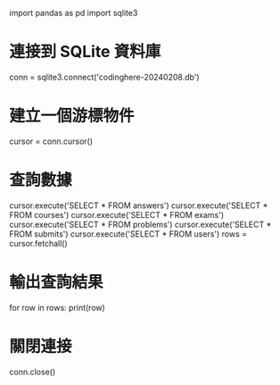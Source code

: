 import pandas as pd
import sqlite3

# 連接到 SQLite 資料庫
conn = sqlite3.connect('codinghere-20240208.db')

# 建立一個游標物件
cursor = conn.cursor()

# 查詢數據
cursor.execute('SELECT * FROM answers')
cursor.execute('SELECT * FROM courses')
cursor.execute('SELECT * FROM exams')
cursor.execute('SELECT * FROM problems')
cursor.execute('SELECT * FROM submits')
cursor.execute('SELECT * FROM users')
rows = cursor.fetchall()

# 輸出查詢結果
for row in rows:
    print(row)

# 關閉連接
conn.close()